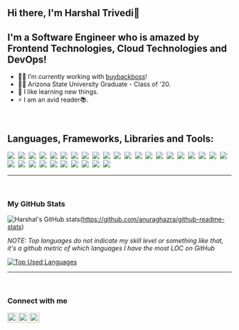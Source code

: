 ## Hi there, I'm Harshal Trivedi👋

## I'm a Software Engineer who is amazed by Frontend Technologies, Cloud Technologies and DevOps!
- 👷‍♀️ I’m currently working with [buybackboss]!
- 👨‍🎓 Arizona State University Graduate - Class of '20.
- 🌱 I like learning new things.
- ⚡ I am an avid reader📚.

<br />

## Languages, Frameworks, Libraries and Tools:
<img src="https://img.shields.io/badge/-Python-informational?style=for-the-badge&logo=python&color=4A3677">&nbsp;
<img src="https://img.shields.io/badge/-JavaScript-informational?style=for-the-badge&logo=javascript&color=4A3677">&nbsp;
<img src="https://img.shields.io/badge/React-informational?style=for-the-badge&logo=react&color=4A3677">&nbsp;
<img src="https://img.shields.io/badge/-Vue-informational?style=for-the-badge&logo=vue.js&color=4A3677">&nbsp;
<img src="https://img.shields.io/badge/-Angular-informational?style=for-the-badge&logo=angular&color=4A3677">&nbsp;
<img src="https://img.shields.io/badge/-Bootstrap-informational?style=for-the-badge&logo=bootstrap&color=4A3677">&nbsp;
<img src="https://img.shields.io/badge/-Java-informational?style=for-the-badge&logo=java&color=4A3677">&nbsp;
<img src="https://img.shields.io/badge/-Scala-informational?style=for-the-badge&logo=scala&color=4A3677">&nbsp;
<img src="https://img.shields.io/badge/MySQL-informational?style=for-the-badge&logo=mysql&color=4A3677">&nbsp;
<img src="https://img.shields.io/badge/-Node.js-informational?style=for-the-badge&logo=node.js&color=4A3677">&nbsp;
<img src="https://img.shields.io/badge/MongoDB-informational?style=for-the-badge&logo=mongodb&color=4A3677">&nbsp;
<img src="https://img.shields.io/badge/-Flask-informational?style=for-the-badge&logo=flask&color=4A3677">&nbsp;
<img src="https://img.shields.io/badge/AWS-informational?style=for-the-badge&logo=amazon&color=4A3677">&nbsp;
<img src="https://img.shields.io/badge/-Azure-informational?style=for-the-badge&logo=microsoft&color=4A3677">&nbsp;
<img src="https://img.shields.io/badge/-GCP-informational?style=for-the-badge&logo=google&color=4A3677">&nbsp;
<img src="https://img.shields.io/badge/-Firebase-informational?style=for-the-badge&logo=firebase&color=4A3677">&nbsp;
<img src="https://img.shields.io/badge/-Digital%20Ocean-informational?style=for-the-badge&logo=digitalocean&color=4A3677">&nbsp;
<img src="https://img.shields.io/badge/-D3.js-informational?style=for-the-badge&logo=d3.js&color=4A3677">&nbsp;
<img src="https://img.shields.io/badge/-Express.js-informational?style=for-the-badge&logo=etsy&color=4A3677">&nbsp;
<img src="https://img.shields.io/badge/-Microservices-informational?style=for-the-badge&logo=nucleo&color=4A3677">&nbsp;
<img src="https://img.shields.io/badge/-Docker-informational?style=for-the-badge&logo=docker&color=4A3677">&nbsp;
<img src="https://img.shields.io/badge/-Kubernetes-informational?style=for-the-badge&logo=kubernetes&color=4A3677">&nbsp;
<img src="https://img.shields.io/badge/Serverless-informational?style=for-the-badge&logo=serverless&color=4A3677">&nbsp;
<img src="https://img.shields.io/badge/PostgreSQL-informational?style=for-the-badge&logo=postgresql&color=4A3677">&nbsp;
<img src="https://img.shields.io/badge/Mongoose-informational?style=for-the-badge&logo=monero&color=4A3677">&nbsp;
<img src="https://img.shields.io/badge/Redux-informational?style=for-the-badge&logo=redux&color=4A3677">&nbsp;
<img src="https://img.shields.io/badge/Git-informational?style=for-the-badge&logo=git&color=4A3677">&nbsp;
<img src="https://img.shields.io/badge/HTML5-informational?style=for-the-badge&logo=html5&color=4A3677">&nbsp;
<img src="https://img.shields.io/badge/-Android-informational?style=for-the-badge&logo=android&color=4A3677">&nbsp;
<img src="https://img.shields.io/badge/-Tableau-informational?style=for-the-badge&logo=tableau&color=4A3677">&nbsp;
<img src="https://img.shields.io/badge/-PyTorch-informational?style=for-the-badge&logo=pytorch&color=4A3677">&nbsp;

---

<br />

### My GitHub Stats

![Harshal's GitHub stats](https://github-readme-stats.vercel.app/api?username=harshaltrivedi10&count_private=true&show_icons=true&theme=nord&hide=stars,prs,issues,contribs)(https://github.com/anuraghazra/github-readme-stats)

*NOTE: Top languages do not indicate my skill level or something like that, it's a github metric of which languages I have the most LOC on GitHub*


[![Top Used Languages](https://github-readme-stats.vercel.app/api/top-langs/?username=harshaltrivedi10&layout=compact)](https://github.com/harshaltrivedi10/github-readme-stats)

---

<br />


### Connect with me
<!-- 
[<img align="left" alt="codeSTACKr.com" width="22px" src="https://raw.githubusercontent.com/iconic/open-iconic/master/svg/globe.svg" />][website] -->
[<img align="left" alt="codeSTACKr | Twitter" width="22px" src="https://cdn.jsdelivr.net/npm/simple-icons@v3/icons/twitter.svg" />][twitter]
[<img align="left" alt="codeSTACKr | LinkedIn" width="22px" src="https://cdn.jsdelivr.net/npm/simple-icons@v3/icons/linkedin.svg" />][linkedin]
[<img align="left" alt="codeSTACKr | Instagram" width="22px" src="https://cdn.jsdelivr.net/npm/simple-icons@v3/icons/instagram.svg" />][instagram]

[twitter]: https://twitter.com/i_m_number_10
[instagram]: https://instagram.com/harshaltrivedi10
[linkedin]: https://linkedin.com/in/hbmt10
[linkedin]: https://linkedin.com/in/hbmt10
[buybackboss]: https://buybackboss.com/
